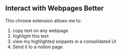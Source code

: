 ## Interact with Webpages Better

This chrome extension allows me to: 
  1) copy text on any webpage
  2) highlight this text
  3) view my highlighted snippets in a consolidated UI 
  4) Send it to a notion page.
